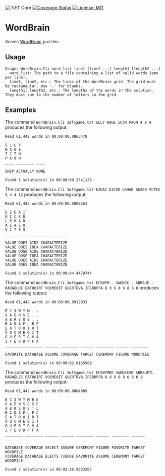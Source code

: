 ![.NET Core](https://github.com/stogle/WordBrain/workflows/.NET%20Core/badge.svg)
[![Coverage Status](https://coveralls.io/repos/github/stogle/WordBrain/badge.svg)](https://coveralls.io/github/stogle/WordBrain)
[![License: MIT](https://img.shields.io/badge/License-MIT-green.svg)](LICENSE.md)

# WordBrain
Solves [WordBrain](https://www.maginteractive.com/games/wordbrain/) puzzles

## Usage
    Usage: WordBrain.Cli word_list line1 [line2 ...] length1 [length2 ...]
      word_list: The path to a file containing a list of valid words (one per line).
      line1, line2, etc.: The lines of the WordBrain grid. The grid must be rectangular. Use '.' for blanks.
      length1, length2, etc.: The lengths of the words in the solution. They must sum to the number of letters in the grid.

## Examples

The command `WordBrain.Cli 3of6game.txt SLLY HAUE ICTN PAON 4 8 4` produces the following output:

    Read 61,442 words in 00:00:00.0863478

    S L L Y
    H A U E
    I C T N
    P A O N
    ____ ________ ____

    SHIP ACTUALLY NONE

    Found 1 solution(s) in 00:00:00.2341133

The command `WordBrain.Cli 3of6game.txt EZEAI UICRD LRHAD AEAEO VCTES 5 4 4 12` produces the following output:

    Read 61,442 words in 00:00:00.0808263

    E Z E A I
    U I C R D
    L R H A D
    A E A E O
    V C T E S
    _____ ____ ____ ____________

    VALUE DOES AIDE CHARACTERIZE
    VALUE DOES IDEA CHARACTERIZE
    VALUE DOSE AIDE CHARACTERIZE
    VALUE DOSE IDEA CHARACTERIZE
    VALUE ODES AIDE CHARACTERIZE
    VALUE ODES IDEA CHARACTERIZE

    Found 6 solution(s) in 00:00:04.4479744

The command `WordBrain.Cli 3of6game.txt ECSWYM.. GAENSE.. ABRSUE.. RADAELRE EATOOIRT VOCMEOIT GUERTGVA IFEODPFA 8 8 6 8 6 8 6 8` produces the following output:

    Read 61,442 words in 00:00:00.0912933

    E C S W Y M . .
    G A E N S E . .
    A B R S U E . .
    R A D A E L R E
    E A T O O I R T
    V O C M E O I T
    G U E R T G V A
    I F E O D P F A
    ________ ________ ______ ________ ______ ________ ______ ________

    FAVORITE DATABASE ASSUME COVERAGE TARGET CEREMONY FIGURE WOODPILE

    Found 1 solution(s) in 00:00:02.8165989

The command `WordBrain.Cli 3of6game.txt ECSWYMRE GAENSESE ABRSUETL RADAELEC EATOOIRT VOCMEOIT GUERTGVA IFEODPFA 8 8 6 6 8 6 8 6 8` produces the following output:

    Read 61,442 words in 00:00:00.0884889

    E C S W Y M R E
    G A E N S E S E
    A B R S U E T L
    R A D A E L E C
    E A T O O I R T
    V O C M E O I T
    G U E R T G V A
    I F E O D P F A
    ________ ________ ______ ______ ________ ______ ________ ______ ________

    DATABASE COVERAGE SELECT ASSUME CEREMONY FIGURE FAVORITE TARGET WOODPILE
    COVERAGE DATABASE ELECTS FIGURE FAVORITE ASSUME CEREMONY TARGET WOODPILE

    Found 2 solution(s) in 00:02:16.9333207
